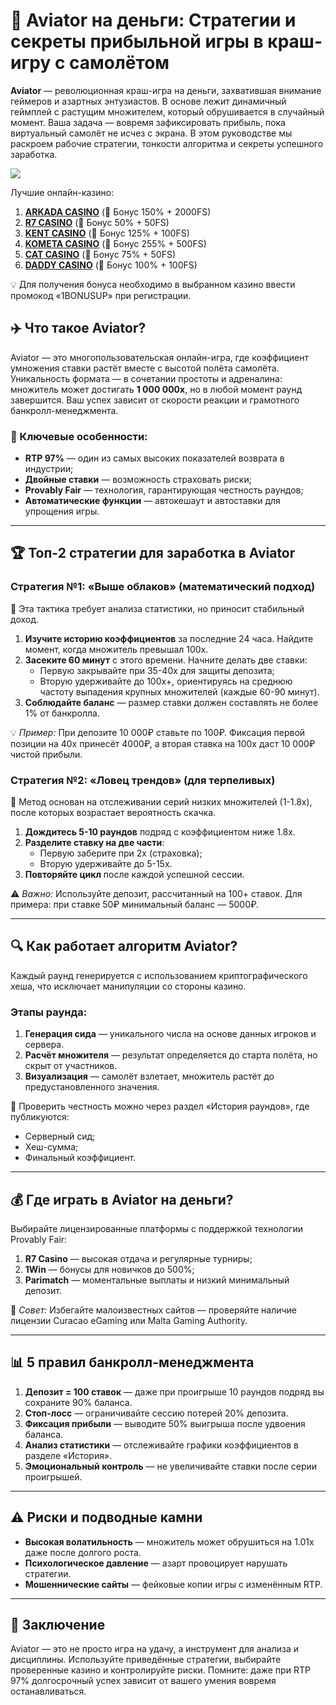 # 🛫 Aviator на деньги: Стратегии и секреты прибыльной игры в краш-игру с самолётом  

**Aviator** — революционная краш-игра на деньги, захватившая внимание геймеров и азартных энтузиастов. В основе лежит динамичный геймплей с растущим множителем, который обрушивается в случайный момент. Ваша задача — вовремя зафиксировать прибыль, пока виртуальный самолёт не исчез с экрана. В этом руководстве мы раскроем рабочие стратегии, тонкости алгоритма и секреты успешного заработка.  

[![](https://i.ibb.co/DPMjQDXT/aviator-creo.jpg)](https://clck.ru/3Mmm7v)

Лучшие онлайн-казино:

1. **[ARKADA CASINO](https://clck.ru/3Mmm7v "ARKADA CASINO")** (🎁 Бонус 150% + 2000FS)
2. **[R7 CASINO](https://clck.ru/3Mmm8s "R7 CASINO")** (🎁 Бонус 50% + 50FS)
3. **[KENT CASINO](https://clck.ru/3Mmm9w "KENT CASINO")** (🎁 Бонус 125% + 100FS)
4. **[KOMETA CASINO](https://clck.ru/3MmmAP "KOMETA CASINO")** (🎁 Бонус 255% + 500FS)
5. **[CAT CASINO](https://clck.ru/3MmmAn "CAT CASINO")** (🎁 Бонус 75% + 50FS)
6. **[DADDY CASINO](https://clck.ru/3MmmBB "DADDY CASINO")** (🎁 Бонус 100% + 100FS)

💡 Для получения бонуса необходимо в выбранном казино ввести промокод «1BONUSUP» при регистрации.


## ✈️ Что такое Aviator?  

Aviator — это многопользовательская онлайн-игра, где коэффициент умножения ставки растёт вместе с высотой полёта самолёта. Уникальность формата — в сочетании простоты и адреналина: множитель может достигать **1 000 000x**, но в любой момент раунд завершится. Ваш успех зависит от скорости реакции и грамотного банкролл-менеджмента.  

### 🔑 Ключевые особенности:  
- **RTP 97%** — один из самых высоких показателей возврата в индустрии;  
- **Двойные ставки** — возможность страховать риски;  
- **Provably Fair** — технология, гарантирующая честность раундов;  
- **Автоматические функции** — автокешаут и автоставки для упрощения игры.  

---

## 🏆 Топ-2 стратегии для заработка в Aviator  

### Стратегия №1: «Выше облаков» (математический подход)  

🎯 Эта тактика требует анализа статистики, но приносит стабильный доход.  

1. **Изучите историю коэффициентов** за последние 24 часа. Найдите момент, когда множитель превышал 100x.  
2. **Засеките 60 минут** с этого времени. Начните делать две ставки:  
   - Первую закрывайте при 35-40x для защиты депозита;  
   - Вторую удерживайте до 100x+, ориентируясь на среднюю частоту выпадения крупных множителей (каждые 60-90 минут).  
3. **Соблюдайте баланс** — размер ставки должен составлять не более 1% от банкролла.  

💡 *Пример:* При депозите 10 000₽ ставьте по 100₽. Фиксация первой позиции на 40x принесёт 4000₽, а вторая ставка на 100x даст 10 000₽ чистой прибыли.  

### Стратегия №2: «Ловец трендов» (для терпеливых)  

🎯 Метод основан на отслеживании серий низких множителей (1-1.8x), после которых возрастает вероятность скачка.  

1. **Дождитесь 5-10 раундов** подряд с коэффициентом ниже 1.8x.  
2. **Разделите ставку на две части**:  
   - Первую заберите при 2x (страховка);  
   - Вторую удерживайте до 5-15x.  
3. **Повторяйте цикл** после каждой успешной сессии.  

⚠️ *Важно:* Используйте депозит, рассчитанный на 100+ ставок. Для примера: при ставке 50₽ минимальный баланс — 5000₽.  

---

## 🔍 Как работает алгоритм Aviator?  

Каждый раунд генерируется с использованием криптографического хеша, что исключает манипуляции со стороны казино.  

### Этапы раунда:  
1. **Генерация сида** — уникального числа на основе данных игроков и сервера.  
2. **Расчёт множителя** — результат определяется до старта полёта, но скрыт от участников.  
3. **Визуализация** — самолёт взлетает, множитель растёт до предустановленного значения.  

🔐 Проверить честность можно через раздел «История раундов», где публикуются:  
- Серверный сид;  
- Хеш-сумма;  
- Финальный коэффициент.  

---

## 💰 Где играть в Aviator на деньги?  

Выбирайте лицензированные платформы с поддержкой технологии Provably Fair:  
1. **R7 Casino** — высокая отдача и регулярные турниры;  
2. **1Win** — бонусы для новичков до 500%;  
3. **Parimatch** — моментальные выплаты и низкий минимальный депозит.  

🚨 *Совет:* Избегайте малоизвестных сайтов — проверяйте наличие лицензии Curacao eGaming или Malta Gaming Authority.  

---

## 📊 5 правил банкролл-менеджмента  

1. **Депозит = 100 ставок** — даже при проигрыше 10 раундов подряд вы сохраните 90% баланса.  
2. **Стоп-лосс** — ограничивайте сессию потерей 20% депозита.  
3. **Фиксация прибыли** — выводите 50% выигрыша после удвоения баланса.  
4. **Анализ статистики** — отслеживайте графики коэффициентов в разделе «История».  
5. **Эмоциональный контроль** — не увеличивайте ставки после серии проигрышей.  

---

## ⚠️ Риски и подводные камни  

- **Высокая волатильность** — множитель может обрушиться на 1.01x даже после долгого роста.  
- **Психологическое давление** — азарт провоцирует нарушать стратегии.  
- **Мошеннические сайты** — фейковые копии игры с изменённым RTP.  

---

## 🎯 Заключение  

Aviator — это не просто игра на удачу, а инструмент для анализа и дисциплины. Используйте приведённые стратегии, выбирайте проверенные казино и контролируйте риски. Помните: даже при RTP 97% долгосрочный успех зависит от вашего умения вовремя останавливаться.  
